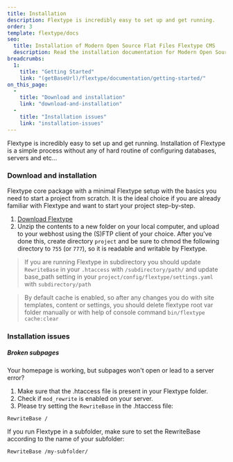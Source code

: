 ```yaml
---
title: Installation
description: Flextype is incredibly easy to set up and get running.
order: 3
template: flextype/docs
seo:
  title: Installation of Modern Open Source Flat Files Flextype CMS
  description: Read the installation documentation for Modern Open Source Flat Files Flextype CMS
breadcrumbs:
  1:
    title: "Getting Started"
    link: "(getBaseUrl)/flextype/documentation/getting-started/"
on_this_page:
  -
    title: "Download and installation"
    link: "download-and-installation"
  -
    title: "Installation issues"
    link: "installation-issues"
---
```


Flextype is incredibly easy to set up and get running. Installation of Flextype is a simple process without any of hard routine of configuring databases, servers and etc...

### <a name="download-and-installation"></a> Download and installation

Flextype core package with a minimal Flextype setup with the basics you need to start a project from scratch. It is the ideal choice if you are already familiar with Flextype and want to start your project step-by-step.

<ol>
    <li><a href="https://awilum.github.io/flextype/downloads/">Download Flextype</a></li>
    <li>Unzip the contents to a new folder on your local computer, and upload to your webhost using the (S)FTP client of your choice. After you’ve done this, create directory <code>project</code> and be sure to chmod the following directory to <code>755</code> (or <code>777</code>), so it is readable and writable by Flextype.</li>
</ol>

> If you are running Flextype in subdirectory you should update `RewriteBase` in your `.htaccess` with  `/subdirectory/path/` and update base_path setting in your `project/config/flextype/settings.yaml` with `subdirectory/path`

> By default cache is enabled, so after any changes you do with site templates, content or settings, you should delete flextype root var folder manually or with help of console command `bin/flextype cache:clear` 

### <a name="installation-issues"></a> Installation issues

##### Broken subpages

Your homepage is working, but subpages won't open or lead to a server error?

1. Make sure that the .htaccess file is present in your Flextype folder.
2. Check if `mod_rewrite` is enabled on your server.
3. Please try setting the `RewriteBase` in the .htaccess file:

```
RewriteBase /
```

If you run Flextype in a subfolder, make sure to set the RewriteBase according to the name of your subfolder:

```
RewriteBase /my-subfolder/
```
